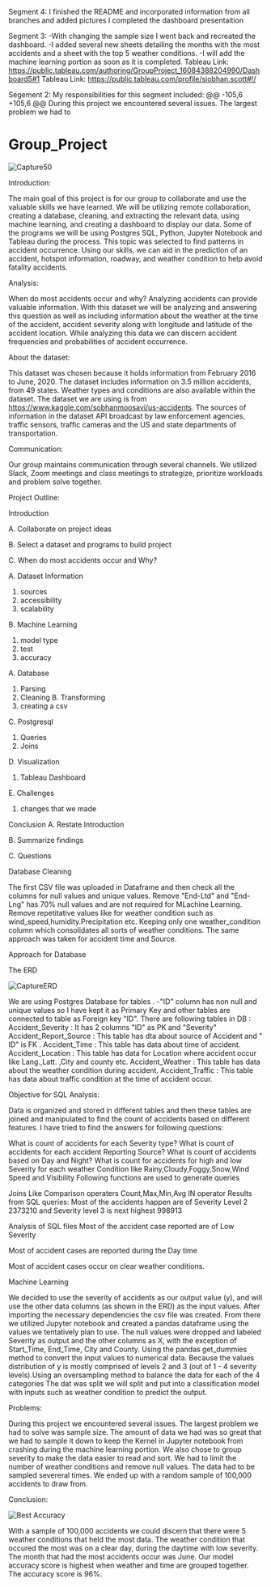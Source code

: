 Segment 4:
I finished the README and incorporated information from all branches and added pictures
I completed the dashboard presentaition


Segment 3:
-With changing the sample size I went back and recreated the dashboard. 
-I added several new sheets detailing the months with the most accidents and a sheet with the top 5 weather conditions.
-I will add the machine learning portion as soon as it is completed. 
Tableau Link: https://public.tableau.com/authoring/GroupProject_16084388204990/Dashboard5#1
Tableau Link: https://public.tableau.com/profile/siobhan.scott#!/

Segement 2:
My responsibilities for this segment included:
@@ -105,6 +105,6 @@ During this project we encountered several issues. The largest problem we had to
# Group_Project



![Capture50](https://user-images.githubusercontent.com/68204195/104792383-115ad680-5753-11eb-907f-656fd3d4a974.PNG)



Introduction:

The main goal of this project is for our group to collaborate and use the valuable skills we have learned. We will be utilizing remote collaboration, creating a database, cleaning, and extracting the relevant data, using machine learning, and creating a dashboard to display our data. Some of the programs we will be using Postgres SQL, Python, Jupyter Notebook and Tableau during the process. This topic was selected to find patterns in accident occurrence. Using our skills, we can aid in the prediction of an accident, hotspot information, roadway, and weather condition to help avoid fatality accidents.

Analysis:

When do most accidents occur and why? Analyzing accidents can provide valuable information. With this dataset we will be analyzing and answering this question as well as including information about the weather at the time of the accident, accident severity along with longitude and latitude of the accident location. While analyzing this data we can discern accident frequencies and probabilities of accident occurrence.

About the dataset:

This dataset was chosen because it holds information from February 2016 to June, 2020. The dataset includes information on 3.5 million accidents, from 49 states. Weather types and conditions are also available within the dataset.
The dataset we are using is from https://www.kaggle.com/sobhanmoosavi/us-accidents. The sources of information in the dataset API broadcast by law enforcement agencies, traffic sensors, traffic cameras and the US and state departments of transportation.


Communication:

Our group maintains communication through several channels. We utilized Slack, Zoom meetings and class meetings to strategize, prioritize workloads and problem solve together.

Project Outline:

Introduction

A.	Collaborate on project ideas

B.	Select a dataset and programs to build project

C.	When do most accidents occur and Why?

A.	Dataset Information
1.	sources
2.	accessibility
3.  scalability

B.	Machine Learning
1.	model type
2.	test
3.  accuracy

A.	Database
1.	Parsing
2.	Cleaning
B.	Transforming
1.	creating a csv

C.	Postgresql
1.  Queries
2.	Joins

D.	Visualization
1.	Tableau Dashboard

E.  Challenges
1.  changes that we made

Conclusion
A.	Restate Introduction

B.	Summarize findings

C.	Questions






Database Cleaning


The first CSV file was uploaded in Dataframe and then check all the columns for null values and unique values.
Remove "End-Ltd" and "End- Lng" has 70% null values and are not required for MLachine Learning. Remove repetitative values like for weather condition  such as wind_speed,humidity.Precipitation etc. Keeping only one weather_condition column which consolidates all sorts of weather conditions. The same approach was taken for accident time and Source.



Approach for Database


The ERD 

![CaptureERD](https://user-images.githubusercontent.com/68204195/104792803-9c889c00-5754-11eb-9f65-d9d7fc39e2fb.PNG)


We are using Postgres Database for tables . -"ID" column has non null and unique values so I have kept it as Primary Key and other tables are connected to table as Foreign key "ID".
There are following tables in DB :
Accident_Severity : It has 2 columns "ID" as PK and "Severity"
Accident_Report_Source : This table has dta about source of Accident and " ID" is FK .
Accident_Time : This table has data about time of accident.
Accident_Location : This table has data for Location where accident occur like Lang.,Latt. ,City and county etc.
Accident_Weather : This table has data about the weather condition during accident.
Accident_Traffic : This table has data about traffic condition at the time of accident occur.



Objective for SQL Analysis:


Data is organized and stored in different tables and then these tables are joined and manipulated to find the count of accidents based on different features. I have tried to find the answers for following questions:

What is count of accidents for each Severity type?
What is count of accidents for each accident Reporting Source?
What is count of accidents based on Day and Night?
What is count for accidents for high and low Severity for each weather Condition like Rainy,Cloudy,Foggy,Snow,Wind Speed and Visibility
Following functions are used to generate queries

Joins
Like
Comparison operaters
Count,Max,Min,Avg
IN operator
Results from SQL queries:
Most of the accidents happen are of Severity Level 2 2373210 and Severity level 3 is next highest 998913

Analysis of SQL files
Most of the accident case reported are of Low Severity

Most of accident cases are reported during the Day time

Most of accident cases occur on clear weather conditions.




Machine Learning

We decided to use the severity of accidents as our output value (y), and will use the other data columns (as shown in the ERD) as the input values.
After importing the necessary dependencies the csv file was created. From there we utilized Jupyter notebook and created a pandas dataframe using the values we tentatively plan to use. The null values were dropped and labeled Severity as output and the other columns as X, with the exception of Start_Time, End_Time, City and County. 
Using the pandas get_dummies method to convert the input values to numerical data. Because the values distribution of y is mostly comprised of levels 2 and 3 (out of 1 - 4 severity levels).Using an oversampling method to balance the data for each of the 4 categories The dat was split we will split and put into a classification model with inputs such as weather condition to predict the output.


Problems:

During this project we encountered several issues. The largest problem we had to solve was sample size. The amount of
data we had was so great that we had to sample it down to keep the Kernel in Jupyter notebook from crashing during the machine
learning portion. We also chose to group severity to make the data easier to read and sort. We had to limit the number of weather conditions
and remove null values. The data had to be sampled severeral times. We ended up with a random sample of 100,000 accidents to draw from.


Conclusion: 

![Best Accuracy](https://user-images.githubusercontent.com/68204195/104792592-b37abe80-5753-11eb-89dc-82c894e3773b.PNG)



With a sample of 100,000 accidents we could discern that there were 5 weather conditions that held the most data. The weather condition that occured
the most was on a clear day, during the daytime with low severity. The month that had the most accidents occur was June. Our model accuracy score is highest when weather and time are grouped together. The accuracy score is 96%. 



